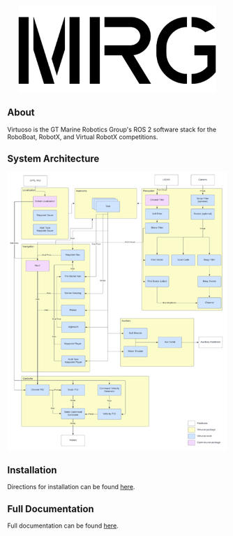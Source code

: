<p align="center">
<img src="/documentation/images/mrg_logo.png" height="200px" />
</p>

## About
Virtuoso is the GT Marine Robotics Group's ROS 2 software stack for the RoboBoat, RobotX, and Virtual RobotX competitions.

## System Architecture

![Virtuoso System Architecture](/documentation/images/virtuoso_architecture.png)

## Installation
Directions for installation can be found [here](/documentation/install.md).

## Full Documentation
Full documentation can be found [here](/documentation/contents.md).
